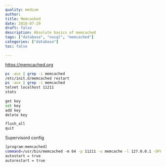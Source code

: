 ```yaml
---
quality: medium
author:
title: Memcashed
date: 2018-07-29
draft: false
description: Absolute basics of memcached
tags: ["database", "nosql", "memcached"]	
categories: ["database"]
toc: false

---
```


https://memcached.org

```bash
ps -aux | grep -i memcached
/etc/init.d/memcached restart
ps -aux | grep -i memcached
telnet localhost 11211
stats
	
get key
set key
add key
delete key

flush_all
quit
```

Supervisord config

```bash
[program:memcached]
command=/usr/bin/memcached -m 64 -p 11211 -u memcache -l 127.0.0.1 -DFOREGROUND
autostart = true
autorestart = true
```
